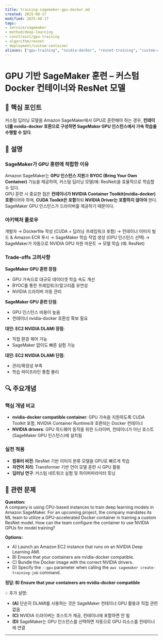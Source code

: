 ```yaml
---
title: training-sagemaker-gpu-docker.md
created: 2025-08-17
modified: 2025-08-17
tags:
- service/sagemaker
- method/deep-learning
- constraint/gpu-training
- algorithm/resnet
- deployment/custom-container
aliases: ["gpu-training", "nvidia-docker", "resnet-training", "custom-container", "sagemaker-gpu"]
---
```


# GPU 기반 SageMaker 훈련 – 커스텀 Docker 컨테이너와 ResNet 모델

## 🎯 핵심 포인트
커스텀 딥러닝 모델을 Amazon SageMaker에서 GPU로 훈련해야 하는 경우, **컨테이너를 nvidia-docker 호환으로 구성하면 SageMaker GPU 인스턴스에서 가속 학습을 수행할 수 있다**.

## 📝 설명

### SageMaker가 GPU 훈련에 적합한 이유
Amazon SageMaker는 **GPU 인스턴스 지원**과 **BYOC (Bring Your Own Container)** 기능을 제공하여, 커스텀 딥러닝 모델(예: ResNet)을 효율적으로 학습할 수 있다.  
GPU 훈련 시 중요한 점은 **컨테이너가 NVIDIA Container Toolkit(nvidia-docker) 호환**이어야 하며, **CUDA Toolkit은 포함**하되 **NVIDIA Driver는 포함하지 않아야** 한다. SageMaker GPU 인스턴스가 드라이버를 제공하기 때문이다.

### 아키텍처 플로우
개발자 → Dockerfile 작성 (CUDA + 딥러닝 프레임워크 포함)
→ 컨테이너 이미지 빌드 & Amazon ECR 푸시
→ SageMaker 학습 작업 생성 (GPU 인스턴스 선택)
→ SageMaker가 자동으로 NVIDIA GPU 자원 마운트
→ 모델 학습 (예: ResNet)

### Trade-offs 고려사항

**SageMaker GPU 훈련 장점**:
- GPU 가속으로 대규모 데이터셋 학습 속도 개선
- BYOC를 통한 프레임워크/알고리즘 유연성
- NVIDIA 드라이버 자동 관리

**SageMaker GPU 훈련 단점**:
- GPU 인스턴스 비용이 높음
- 컨테이너 nvidia-docker 호환성 확보 필요

**대안: EC2 NVIDIA DLAMI 장점**:
- 직접 환경 제어 가능
- SageMaker 없이도 빠른 실험 가능

**대안: EC2 NVIDIA DLAMI 단점**:
- 관리/확장성 부족
- 학습 파이프라인 통합 불리

## 🔍 주요개념

### 핵심 개념 비교
- **nvidia-docker compatible container**: GPU 가속을 지원하도록 CUDA Toolkit 포함, NVIDIA Container Runtime과 호환되는 Docker 컨테이너
- **NVIDIA drivers**: GPU 하드웨어 동작을 위한 드라이버, 컨테이너가 아닌 호스트(SageMaker GPU 인스턴스)에 설치됨

### 실전 적용
- **컴퓨터 비전**: ResNet 기반 이미지 분류 모델을 GPU로 빠르게 학습  
- **자연어 처리**: Transformer 기반 언어 모델 훈련 시 GPU 활용  
- **딥러닝 연구**: 커스텀 네트워크 실험 및 하이퍼파라미터 튜닝  

## 📝 관련 문제

**Question:**  
A company is using CPU-based instances to train deep learning models in Amazon SageMaker. For an upcoming project, the company mandates its ML team to utilize a GPU-accelerated Docker container in training a custom ResNet model. How can the team configure the container to use NVIDIA GPUs for model training?

**Options:**
- A) Launch an Amazon EC2 instance that runs on an NVIDIA Deep Learning AMI.  
- B) Ensure that your containers are nvidia-docker compatible.  
- C) Bundle the Docker image with the correct NVIDIA drivers.  
- D) Specify the `--gpu` parameter when calling the `aws sagemaker create-training-job` command.  

**정답: B) Ensure that your containers are nvidia-docker compatible**

💡 추가 설명:
- **(A)** 단순히 DLAMI를 사용하는 것은 SageMaker 컨테이너 GPU 활용과 직접 관련 없음  
- **(C)** NVIDIA 드라이버는 호스트가 제공, 컨테이너에 포함하면 안 됨  
- **(D)** SageMaker는 GPU 인스턴스를 선택하면 자동으로 GPU 리소스를 컨테이너에 연결  

---
